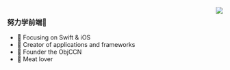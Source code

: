 <img align="right" src="https://github-readme-stats.vercel.app/api?username=mewcoder&show_icons=true&icon_color=CE1D2D&text_color=718096&bg_color=ffffff&hide_title=true" />

### 努力学前端🚀

- :orange_book: Focusing on Swift & iOS
- :hammer: Creator of applications and frameworks
- :ram: Founder the ObjCCN
- :meat_on_bone: Meat lover
